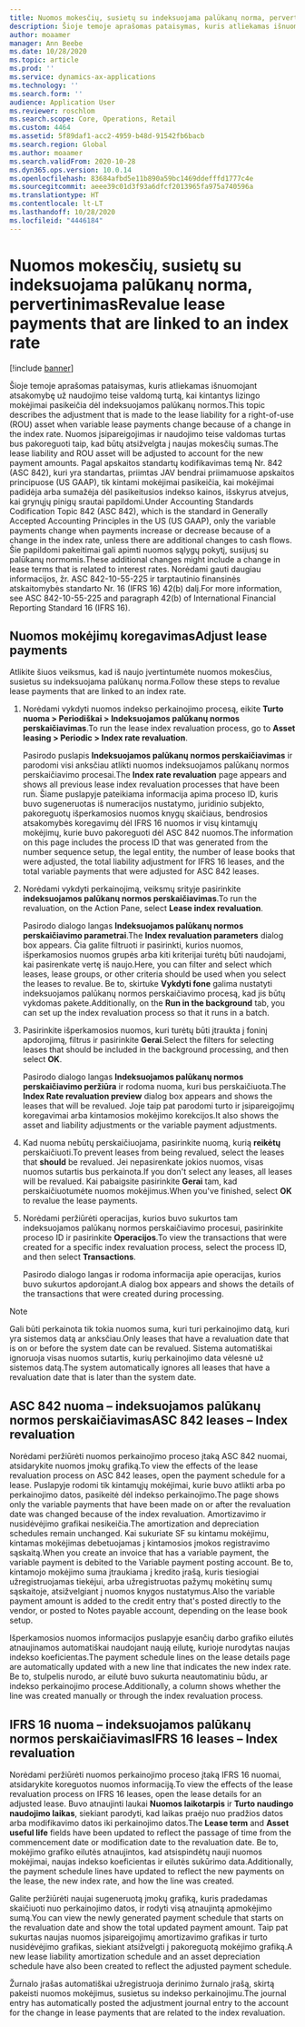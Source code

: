 ```yaml
---
title: Nuomos mokesčių, susietų su indeksuojama palūkanų norma, pervertinimas
description: Šioje temoje aprašomas pataisymas, kuris atliekamas išnuomojant atsakomybę už naudojimo teise valdomą turtą, kai kintantys lizingo mokėjimai pasikeičia dėl indeksuojamos palūkanų normos.
author: moaamer
manager: Ann Beebe
ms.date: 10/28/2020
ms.topic: article
ms.prod: ''
ms.service: dynamics-ax-applications
ms.technology: ''
ms.search.form: ''
audience: Application User
ms.reviewer: roschlom
ms.search.scope: Core, Operations, Retail
ms.custom: 4464
ms.assetid: 5f89daf1-acc2-4959-b48d-91542fb6bacb
ms.search.region: Global
ms.author: moaamer
ms.search.validFrom: 2020-10-28
ms.dyn365.ops.version: 10.0.14
ms.openlocfilehash: 83684afbd5e11b890a59bc1469ddefffd1777c4e
ms.sourcegitcommit: aeee39c01d3f93a6dfcf2013965fa975a740596a
ms.translationtype: HT
ms.contentlocale: lt-LT
ms.lasthandoff: 10/28/2020
ms.locfileid: "4446184"
---
```

# <a name="revalue-lease-payments-that-are-linked-to-an-index-rate"></a><span data-ttu-id="55e19-103">Nuomos mokesčių, susietų su indeksuojama palūkanų norma, pervertinimas</span><span class="sxs-lookup"><span data-stu-id="55e19-103">Revalue lease payments that are linked to an index rate</span></span>

[!include [banner](../includes/banner.md)]

<span data-ttu-id="55e19-104">Šioje temoje aprašomas pataisymas, kuris atliekamas išnuomojant atsakomybę už naudojimo teise valdomą turtą, kai kintantys lizingo mokėjimai pasikeičia dėl indeksuojamos palūkanų normos.</span><span class="sxs-lookup"><span data-stu-id="55e19-104">This topic describes the adjustment that is made to the lease liability for a right-of-use (ROU) asset when variable lease payments change because of a change in the index rate.</span></span> <span data-ttu-id="55e19-105">Nuomos įsipareigojimas ir naudojimo teise valdomas turtas bus pakoreguoti taip, kad būtų atsižvelgta į naujas mokesčių sumas.</span><span class="sxs-lookup"><span data-stu-id="55e19-105">The lease liability and ROU asset will be adjusted to account for the new payment amounts.</span></span> <span data-ttu-id="55e19-106">Pagal apskaitos standartų kodifikavimas temą Nr. 842 (ASC 842), kuri yra standartas, priimtas JAV bendrai priimamuose apskaitos principuose (US GAAP), tik kintami mokėjimai pasikeičia, kai mokėjimai padidėja arba sumažėja dėl pasikeitusios indekso kainos, išskyrus atvejus, kai grynųjų pinigų srautai papildomi.</span><span class="sxs-lookup"><span data-stu-id="55e19-106">Under Accounting Standards Codification Topic 842 (ASC 842), which is the standard in Generally Accepted Accounting Principles in the US (US GAAP), only the variable payments change when payments increase or decrease because of a change in the index rate, unless there are additional changes to cash flows.</span></span> <span data-ttu-id="55e19-107">Šie papildomi pakeitimai gali apimti nuomos sąlygų pokytį, susijusį su palūkanų normomis.</span><span class="sxs-lookup"><span data-stu-id="55e19-107">These additional changes might include a change in lease terms that is related to interest rates.</span></span> <span data-ttu-id="55e19-108">Norėdami gauti daugiau informacijos, žr. ASC 842-10-55-225 ir tarptautinio finansinės atskaitomybės standarto Nr. 16 (IFRS 16) 42(b) dalį.</span><span class="sxs-lookup"><span data-stu-id="55e19-108">For more information, see ASC 842-10-55-225 and paragraph 42(b) of International Financial Reporting Standard 16 (IFRS 16).</span></span>

## <a name="adjust-lease-payments"></a><span data-ttu-id="55e19-109">Nuomos mokėjimų koregavimas</span><span class="sxs-lookup"><span data-stu-id="55e19-109">Adjust lease payments</span></span>

<span data-ttu-id="55e19-110">Atlikite šiuos veiksmus, kad iš naujo įvertintumėte nuomos mokesčius, susietus su indeksuojama palūkanų norma.</span><span class="sxs-lookup"><span data-stu-id="55e19-110">Follow these steps to revalue lease payments that are linked to an index rate.</span></span>

1. <span data-ttu-id="55e19-111">Norėdami vykdyti nuomos indekso perkainojimo procesą, eikite **Turto nuoma \> Periodiškai \> Indeksuojamos palūkanų normos perskaičiavimas**.</span><span class="sxs-lookup"><span data-stu-id="55e19-111">To run the lease index revaluation process, go to **Asset leasing \> Periodic \> Index rate revaluation**.</span></span>

    <span data-ttu-id="55e19-112">Pasirodo puslapis **Indeksuojamos palūkanų normos perskaičiavimas** ir parodomi visi anksčiau atlikti nuomos indeksuojamos palūkanų normos perskaičiavimo procesai.</span><span class="sxs-lookup"><span data-stu-id="55e19-112">The **Index rate revaluation** page appears and shows all previous lease index revaluation processes that have been run.</span></span> <span data-ttu-id="55e19-113">Šiame puslapyje pateikiama informacija apima proceso ID, kuris buvo sugeneruotas iš numeracijos nustatymo, juridinio subjekto, pakoreguotų išperkamosios nuomos knygų skaičiaus, bendrosios atsakomybės koregavimų dėl IFRS 16 nuomos ir visų kintamųjų mokėjimų, kurie buvo pakoreguoti dėl ASC 842 nuomos.</span><span class="sxs-lookup"><span data-stu-id="55e19-113">The information on this page includes the process ID that was generated from the number sequence setup, the legal entity, the number of lease books that were adjusted, the total liability adjustment for IFRS 16 leases, and the total variable payments that were adjusted for ASC 842 leases.</span></span>

2. <span data-ttu-id="55e19-114">Norėdami vykdyti perkainojimą, veiksmų srityje pasirinkite **indeksuojamos palūkanų normos perskaičiavimas**.</span><span class="sxs-lookup"><span data-stu-id="55e19-114">To run the revaluation, on the Action Pane, select **Lease index revaluation**.</span></span>

    <span data-ttu-id="55e19-115">Pasirodo dialogo langas **Indeksuojamos palūkanų normos perskaičiavimo parametrai**.</span><span class="sxs-lookup"><span data-stu-id="55e19-115">The **Index revaluation parameters** dialog box appears.</span></span> <span data-ttu-id="55e19-116">Čia galite filtruoti ir pasirinkti, kurios nuomos, išperkamosios nuomos grupės arba kiti kriterijai turėtų būti naudojami, kai pasirenkate vertę iš naujo.</span><span class="sxs-lookup"><span data-stu-id="55e19-116">Here, you can filter and select which leases, lease groups, or other criteria should be used when you select the leases to revalue.</span></span> <span data-ttu-id="55e19-117">Be to, skirtuke **Vykdyti fone** galima nustatyti indeksuojamos palūkanų normos perskaičiavimo procesą, kad jis būtų vykdomas pakete.</span><span class="sxs-lookup"><span data-stu-id="55e19-117">Additionally, on the **Run in the background** tab, you can set up the index revaluation process so that it runs in a batch.</span></span>

4. <span data-ttu-id="55e19-118">Pasirinkite išperkamosios nuomos, kuri turėtų būti įtraukta į foninį apdorojimą, filtrus ir pasirinkite **Gerai**.</span><span class="sxs-lookup"><span data-stu-id="55e19-118">Select the filters for selecting leases that should be included in the background processing, and then select **OK**.</span></span>

    <span data-ttu-id="55e19-119">Pasirodo dialogo langas **Indeksuojamos palūkanų normos perskaičiavimo peržiūra** ir rodoma nuoma, kuri bus perskaičiuota.</span><span class="sxs-lookup"><span data-stu-id="55e19-119">The **Index Rate revaluation preview** dialog box appears and shows the leases that will be revalued.</span></span> <span data-ttu-id="55e19-120">Joje taip pat parodomi turto ir įsipareigojimų koregavimai arba kintamosios mokėjimo korekcijos.</span><span class="sxs-lookup"><span data-stu-id="55e19-120">It also shows the asset and liability adjustments or the variable payment adjustments.</span></span>
    
5. <span data-ttu-id="55e19-121">Kad nuoma nebūtų perskaičiuojama, pasirinkite nuomą, kurią **reikėtų** perskaičiuoti.</span><span class="sxs-lookup"><span data-stu-id="55e19-121">To prevent leases from being revalued, select the leases that **should** be revalued.</span></span> <span data-ttu-id="55e19-122">Jei nepasirenkate jokios nuomos, visas nuomos sutartis bus perkainota.</span><span class="sxs-lookup"><span data-stu-id="55e19-122">If you don't select any leases, all leases will be revalued.</span></span> <span data-ttu-id="55e19-123">Kai pabaigsite pasirinkite **Gerai** tam, kad perskaičiuotumėte nuomos mokėjimus.</span><span class="sxs-lookup"><span data-stu-id="55e19-123">When you've finished, select **OK** to revalue the lease payments.</span></span>
6. <span data-ttu-id="55e19-124">Norėdami peržiūrėti operacijas, kurios buvo sukurtos tam indeksuojamos palūkanų normos perskaičiavimo procesui, pasirinkite proceso ID ir pasirinkite **Operacijos**.</span><span class="sxs-lookup"><span data-stu-id="55e19-124">To view the transactions that were created for a specific index revaluation process, select the process ID, and then select **Transactions**.</span></span>

    <span data-ttu-id="55e19-125">Pasirodo dialogo langas ir rodoma informacija apie operacijas, kurios buvo sukurtos apdorojant.</span><span class="sxs-lookup"><span data-stu-id="55e19-125">A dialog box appears and shows the details of the transactions that were created during processing.</span></span>

> [!NOTE]
> <span data-ttu-id="55e19-126">Gali būti perkainota tik tokia nuomos suma, kuri turi perkainojimo datą, kuri yra sistemos datą ar anksčiau.</span><span class="sxs-lookup"><span data-stu-id="55e19-126">Only leases that have a revaluation date that is on or before the system date can be revalued.</span></span> <span data-ttu-id="55e19-127">Sistema automatiškai ignoruoja visas nuomos sutartis, kurių perkainojimo data vėlesnė už sistemos datą.</span><span class="sxs-lookup"><span data-stu-id="55e19-127">The system automatically ignores all leases that have a revaluation date that is later than the system date.</span></span>

## <a name="asc-842-leases--index-revaluation"></a><span data-ttu-id="55e19-128">ASC 842 nuoma – indeksuojamos palūkanų normos perskaičiavimas</span><span class="sxs-lookup"><span data-stu-id="55e19-128">ASC 842 leases – Index revaluation</span></span>

<span data-ttu-id="55e19-129">Norėdami peržiūrėti nuomos perkainojimo proceso įtaką ASC 842 nuomai, atsidarykite nuomos įmokų grafiką.</span><span class="sxs-lookup"><span data-stu-id="55e19-129">To view the effects of the lease revaluation process on ASC 842 leases, open the payment schedule for a lease.</span></span> <span data-ttu-id="55e19-130">Puslapyje rodomi tik kintamųjų mokėjimai, kurie buvo atlikti arba po perkainojimo datos, pasikeitė dėl indekso perkainojimo.</span><span class="sxs-lookup"><span data-stu-id="55e19-130">The page shows only the variable payments that have been made on or after the revaluation date was changed because of the index revaluation.</span></span> <span data-ttu-id="55e19-131">Amortizavimo ir nusidėvėjimo grafikai nesikeičia.</span><span class="sxs-lookup"><span data-stu-id="55e19-131">The amortization and depreciation schedules remain unchanged.</span></span> <span data-ttu-id="55e19-132">Kai sukuriate SF su kintamu mokėjimu, kintamas mokėjimas debetuojamas į kintamosios įmokos registravimo sąskaitą.</span><span class="sxs-lookup"><span data-stu-id="55e19-132">When you create an invoice that has a variable payment, the variable payment is debited to the Variable payment posting account.</span></span> <span data-ttu-id="55e19-133">Be to, kintamojo mokėjimo suma įtraukiama į kredito įrašą, kuris tiesiogiai užregistruojamas tiekėjui, arba užregistruotas pažymų mokėtinų sumų sąskaitoje, atsižvelgiant į nuomos knygos nustatymus.</span><span class="sxs-lookup"><span data-stu-id="55e19-133">Also the variable payment amount is added to the credit entry that's posted directly to the vendor, or posted to Notes payable account, depending on the lease book setup.</span></span>

<span data-ttu-id="55e19-134">Išperkamosios nuomos informacijos puslapyje esančių darbo grafiko eilutės atnaujinamos automatiškai naudojant naują eilutę, kurioje nurodytas naujas indekso koeficientas.</span><span class="sxs-lookup"><span data-stu-id="55e19-134">The payment schedule lines on the lease details page are automatically updated with a new line that indicates the new index rate.</span></span> <span data-ttu-id="55e19-135">Be to, stulpelis nurodo, ar eilutė buvo sukurta neautomatiniu būdu, ar indekso perkainojimo procese.</span><span class="sxs-lookup"><span data-stu-id="55e19-135">Additionally, a column shows whether the line was created manually or through the index revaluation process.</span></span>

## <a name="ifrs-16-leases--index-revaluation"></a><span data-ttu-id="55e19-136">IFRS 16 nuoma – indeksuojamos palūkanų normos perskaičiavimas</span><span class="sxs-lookup"><span data-stu-id="55e19-136">IFRS 16 leases – Index revaluation</span></span>

<span data-ttu-id="55e19-137">Norėdami peržiūrėti nuomos perkainojimo proceso įtaką IFRS 16 nuomai, atsidarykite koreguotos nuomos informaciją.</span><span class="sxs-lookup"><span data-stu-id="55e19-137">To view the effects of the lease revaluation process on IFRS 16 leases, open the lease details for an adjusted lease.</span></span> <span data-ttu-id="55e19-138">Buvo atnaujinti laukai **Nuomos laikotarpis** ir **Turto naudingo naudojimo laikas**, siekiant parodyti, kad laikas praėjo nuo pradžios datos arba modifikavimo datos iki perkainojimo datos.</span><span class="sxs-lookup"><span data-stu-id="55e19-138">The **Lease term** and **Asset useful life** fields have been updated to reflect the passage of time from the commencement date or modification date to the revaluation date.</span></span> <span data-ttu-id="55e19-139">Be to, mokėjimo grafiko eilutės atnaujintos, kad atsispindėtų nauji nuomos mokėjimai, naujas indekso koeficientas ir eilutės sukūrimo data.</span><span class="sxs-lookup"><span data-stu-id="55e19-139">Additionally, the payment schedule lines have updated to reflect the new payments on the lease, the new index rate, and how the line was created.</span></span>

<span data-ttu-id="55e19-140">Galite peržiūrėti naujai sugeneruotą įmokų grafiką, kuris pradedamas skaičiuoti nuo perkainojimo datos, ir rodyti visą atnaujintą apmokėjimo sumą.</span><span class="sxs-lookup"><span data-stu-id="55e19-140">You can view the newly generated payment schedule that starts on the revaluation date and show the total updated payment amount.</span></span> <span data-ttu-id="55e19-141">Taip pat sukurtas naujas nuomos įsipareigojimų amortizavimo grafikas ir turto nusidėvėjimo grafikas, siekiant atsižvelgti į pakoreguotą mokėjimo grafiką.</span><span class="sxs-lookup"><span data-stu-id="55e19-141">A new lease liability amortization schedule and an asset depreciation schedule have also been created to reflect the adjusted payment schedule.</span></span>

<span data-ttu-id="55e19-142">Žurnalo įrašas automatiškai užregistruoja derinimo žurnalo įrašą, skirtą pakeisti nuomos mokėjimus, susietus su indekso perkainojimu.</span><span class="sxs-lookup"><span data-stu-id="55e19-142">The journal entry has automatically posted the adjustment journal entry to the account for the change in lease payments that are related to the index revaluation.</span></span>
